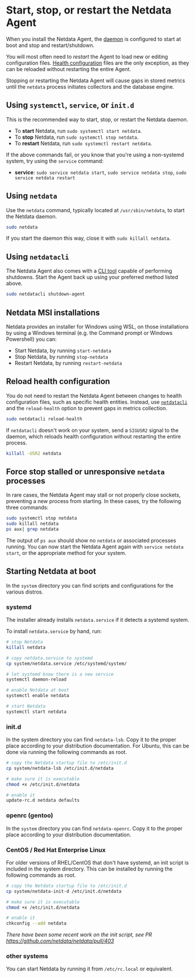 # Start, stop, or restart the Netdata Agent

When you install the Netdata Agent, the [daemon](/src/daemon/README.md) is 
configured to start at boot and stop and restart/shutdown.

You will most often need to _restart_ the Agent to load new or editing configuration files. 
[Health configuration](#reload-health-configuration) files are the only exception, as they can be reloaded without restarting
the entire Agent.

Stopping or restarting the Netdata Agent will cause gaps in stored metrics until the `netdata` process initiates
collectors and the database engine.

## Using `systemctl`, `service`, or `init.d`

This is the recommended way to start, stop, or restart the Netdata daemon.

- To **start** Netdata, run `sudo systemctl start netdata`.
- To **stop** Netdata, run `sudo systemctl stop netdata`.
- To **restart** Netdata, run `sudo systemctl restart netdata`.

If the above commands fail, or you know that you're using a non-systemd system, try using the `service` command:

- **service**: `sudo service netdata start`, `sudo service netdata stop`, `sudo service netdata restart`

## Using `netdata`

Use the `netdata` command, typically located at `/usr/sbin/netdata`, to start the Netdata daemon. 

```bash
sudo netdata
```

If you start the daemon this way, close it with `sudo killall netdata`.

## Using `netdatacli`

The Netdata Agent also comes with a [CLI tool](/src/cli/README.md) capable of performing shutdowns. Start the Agent back up
using your preferred method listed above.

```bash
sudo netdatacli shutdown-agent
```

## Netdata MSI installations

Netdata provides an installer for Windows using WSL, on those installations by using a Windows terminal (e.g. the Command prompt or Windows Powershell) you can:

- Start Netdata, by running `start-netdata`
- Stop Netdata, by running `stop-netdata`
- Restart Netdata, by running `restart-netdata`

## Reload health configuration

You do not need to restart the Netdata Agent between changes to health configuration files, such as specific health
entities. Instead, use [`netdatacli`](#using-netdatacli) and the `reload-health` option to prevent gaps in metrics
collection.

```bash
sudo netdatacli reload-health
```

If `netdatacli` doesn't work on your system, send a `SIGUSR2` signal to the daemon, which reloads health configuration
without restarting the entire process.

```bash
killall -USR2 netdata
```

## Force stop stalled or unresponsive `netdata` processes

In rare cases, the Netdata Agent may stall or not properly close sockets, preventing a new process from starting. In
these cases, try the following three commands:

```bash
sudo systemctl stop netdata
sudo killall netdata
ps aux| grep netdata
```

The output of `ps aux` should show no `netdata` or associated processes running. You can now start the Netdata Agent
again with `service netdata start`, or the appropriate method for your system.

## Starting Netdata at boot

In the `system` directory you can find scripts and configurations for the
various distros.

### systemd

The installer already installs `netdata.service` if it detects a systemd system.

To install `netdata.service` by hand, run:

```sh
# stop Netdata
killall netdata

# copy netdata.service to systemd
cp system/netdata.service /etc/systemd/system/

# let systemd know there is a new service
systemctl daemon-reload

# enable Netdata at boot
systemctl enable netdata

# start Netdata
systemctl start netdata
```

### init.d

In the system directory you can find `netdata-lsb`. Copy it to the proper place according to your distribution
documentation. For Ubuntu, this can be done via running the following commands as root.

```sh
# copy the Netdata startup file to /etc/init.d
cp system/netdata-lsb /etc/init.d/netdata

# make sure it is executable
chmod +x /etc/init.d/netdata

# enable it
update-rc.d netdata defaults
```

### openrc (gentoo)

In the `system` directory you can find `netdata-openrc`. Copy it to the proper
place according to your distribution documentation.

### CentOS / Red Hat Enterprise Linux

For older versions of RHEL/CentOS that don't have systemd, an init script is included in the system directory. This can
be installed by running the following commands as root.

```sh
# copy the Netdata startup file to /etc/init.d
cp system/netdata-init-d /etc/init.d/netdata

# make sure it is executable
chmod +x /etc/init.d/netdata

# enable it
chkconfig --add netdata
```

_There have been some recent work on the init script, see PR
<https://github.com/netdata/netdata/pull/403>_

### other systems

You can start Netdata by running it from `/etc/rc.local` or equivalent.
